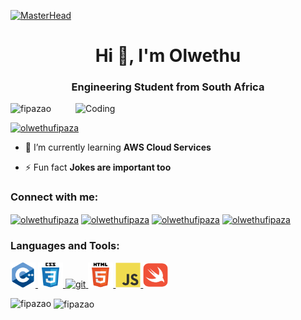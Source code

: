 [![MasterHead](https://www.hdfstutorial.com/wp-content/uploads/2020/12/image-12.png)](https://olwethufipaza.io)
<h1 align="center">Hi 👋, I'm Olwethu</h1>
<h3 align="center">Engineering Student from South Africa</h3>
<img align="right" alt="Coding" width="400" src="https://cdn.dribbble.com/users/1162077/screenshots/3848914/programmer.gif">

<p align="left"> <img src="https://komarev.com/ghpvc/?username=fipazao&label=Profile%20views&color=0e75b6&style=flat" alt="fipazao" /> </p>

<p align="left"> <a href="https://twitter.com/olwethufipaza" target="blank"><img src="https://img.shields.io/twitter/follow/olwethufipaza?logo=twitter&style=for-the-badge" alt="olwethufipaza" /></a> </p>

- 🌱 I’m currently learning **AWS Cloud Services**

- ⚡ Fun fact **Jokes are important too**

<h3 align="left">Connect with me:</h3>
<p align="left">
<a href="https://twitter.com/olwethufipaza" target="blank"><img align="center" src="https://raw.githubusercontent.com/rahuldkjain/github-profile-readme-generator/master/src/images/icons/Social/twitter.svg" alt="olwethufipaza" height="30" width="40" /></a>
<a href="https://linkedin.com/in/olwethufipaza" target="blank"><img align="center" src="https://raw.githubusercontent.com/rahuldkjain/github-profile-readme-generator/master/src/images/icons/Social/linked-in-alt.svg" alt="olwethufipaza" height="30" width="40" /></a>
<a href="https://www.hackerrank.com/olwethufipaza" target="blank"><img align="center" src="https://raw.githubusercontent.com/rahuldkjain/github-profile-readme-generator/master/src/images/icons/Social/hackerrank.svg" alt="olwethufipaza" height="30" width="40" /></a>
<a href="https://www.leetcode.com/olwethufipaza" target="blank"><img align="center" src="https://raw.githubusercontent.com/rahuldkjain/github-profile-readme-generator/master/src/images/icons/Social/leet-code.svg" alt="olwethufipaza" height="30" width="40" /></a>
</p>

<h3 align="left">Languages and Tools:</h3>
<p align="left"> <a href="https://www.w3schools.com/cpp/" target="_blank" rel="noreferrer"> <img src="https://raw.githubusercontent.com/devicons/devicon/master/icons/cplusplus/cplusplus-original.svg" alt="cplusplus" width="40" height="40"/> </a> <a href="https://www.w3schools.com/css/" target="_blank" rel="noreferrer"> <img src="https://raw.githubusercontent.com/devicons/devicon/master/icons/css3/css3-original-wordmark.svg" alt="css3" width="40" height="40"/> </a> <a href="https://git-scm.com/" target="_blank" rel="noreferrer"> <img src="https://www.vectorlogo.zone/logos/git-scm/git-scm-icon.svg" alt="git" width="40" height="40"/> </a> <a href="https://www.w3.org/html/" target="_blank" rel="noreferrer"> <img src="https://raw.githubusercontent.com/devicons/devicon/master/icons/html5/html5-original-wordmark.svg" alt="html5" width="40" height="40"/> </a> <a href="https://developer.mozilla.org/en-US/docs/Web/JavaScript" target="_blank" rel="noreferrer"> <img src="https://raw.githubusercontent.com/devicons/devicon/master/icons/javascript/javascript-original.svg" alt="javascript" width="40" height="40"/> </a> <a href="https://developer.apple.com/swift/" target="_blank" rel="noreferrer"> <img src="https://raw.githubusercontent.com/devicons/devicon/master/icons/swift/swift-original.svg" alt="swift" width="40" height="40"/> </a> </p>

<p><img align="left" src="https://github-readme-stats.vercel.app/api/top-langs?username=fipazao&show_icons=true&locale=en&layout=compact" alt="fipazao" /></p>

<p>&nbsp;<img align="center" src="https://github-readme-stats.vercel.app/api?username=fipazao&show_icons=true&locale=en" alt="fipazao" /></p>
